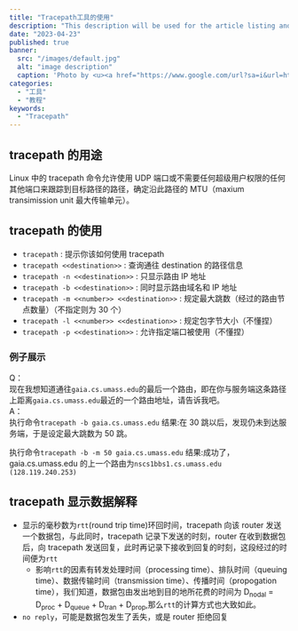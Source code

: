 ```yaml
---
title: "Tracepath工具的使用"
description: "This description will be used for the article listing and search results on Google."
date: "2023-04-23"
published: true
banner:
  src: "/images/default.jpg"
  alt: "image description"
  caption: 'Photo by <u><a href="https://www.google.com/url?sa=i&url=https%3A%2F%2Fwww.redhat.com%2Fsysadmin%2Ftraceroute-tracepath-network-troubleshooting&psig=AOvVaw3_8HyqcymlhORgyqfl1xZh&ust=1714792994554000&source=images&cd=vfe&opi=89978449&ved=0CBIQjRxqFwoTCMjooe7D8IUDFQAAAAAdAAAAABAE">Red Hat</a></u>'
categories:
  - "工具"
  - "教程"
keywords:
  - "Tracepath"
---
```


## tracepath 的用途

Linux 中的 tracepath 命令允许使用 UDP 端口或不需要任何超级用户权限的任何其他端口来跟踪到目标路径的路径，确定沿此路径的 MTU（maxium transimission unit 最大传输单元）。

## tracepath 的使用

- `tracepath` : 提示你该如何使用 tracepath
- `tracepath <<destination>>` : 查询通往 destination 的路径信息
- `tracepath -n <<destination>>` : 只显示路由 IP 地址
- `tracepath -b <<destination>>` : 同时显示路由域名和 IP 地址
- `tracepath -m <<number>> <<destination>>` : 规定最大跳数（经过的路由节点数量）（不指定则为 30 个）
- `tracepath -l <<number>> <<destination>>` : 规定包字节大小（不懂捏）
- `tracepath -p <<destination>>` : 允许指定端口被使用（不懂捏）

### 例子展示

Q：  
现在我想知道通往`gaia.cs.umass.edu`的最后一个路由，即在你与服务端这条路径上距离`gaia.cs.umass.edu`最近的一个路由地址，请告诉我吧。  
A：  
执行命令`tracepath -b gaia.cs.umass.edu`
结果:在 30 跳以后，发现仍未到达服务端，于是设定最大跳数为 50 跳。

执行命令`tracepath -b -m 50 gaia.cs.umass.edu`
结果:成功了，gaia.cs.umass.edu 的上一个路由为`nscs1bbs1.cs.umass.edu (128.119.240.253)`

## tracepath 显示数据解释

- 显示的毫秒数为`rtt`(round trip time)环回时间，tracepath 向该 router 发送一个数据包，与此同时，tracepath 记录下发送的时刻，router 在收到数据包后，向 tracepath 发送回复，此时再记录下接收到回复的时刻，这段经过的时间便为`rtt`
  - 影响`rtt`的因素有转发处理时间（processing time）、排队时间（queuing time）、数据传输时间（transmission time）、传播时间（propogation time），我们知道，数据包由发出地到目的地所花费的时间为 D<sub>nodal</sub> = D<sub>proc</sub> + D<sub>queue</sub> + D<sub>tran</sub> + D<sub>prop</sub>,那么`rtt`的计算方式也大致如此。
- `no reply`，可能是数据包发生了丢失，或是 router 拒绝回复
